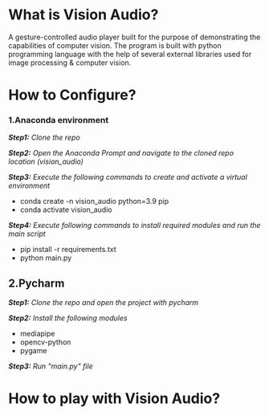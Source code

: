 # What	is	Vision	Audio?
A gesture-controlled audio player built for the purpose of demonstrating the capabilities of computer vision. The program is built with python programming language with the help of several external libraries used for image processing & computer vision.





# How	to	Configure?

### 1.Anaconda environment
***Step1:** Clone the repo*

***Step2:** Open the Anaconda Prompt and navigate to the cloned repo location (vision_audio)*

***Step3:** Execute the following commands to create and activate a virtual environment*
- conda create -n vision_audio python=3.9 pip
- conda activate vision_audio

***Step4:** Execute following commands to install required modules and run the main script*
- pip install -r requirements.txt
- python main.py


## 2.Pycharm
***Step1:** Clone the repo and open the project with pycharm*

***Step2:** Install the following modules*
- mediapipe
- opencv-python
- pygame

***Step3:** Run "main.py" file*


# How	to	play	with	Vision	Audio?
